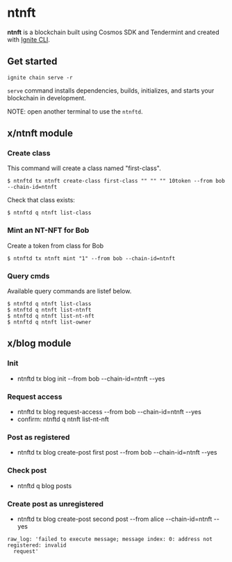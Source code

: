 # ntnft
**ntnft** is a blockchain built using Cosmos SDK and Tendermint and created with [Ignite CLI](https://ignite.com/cli).

## Get started

```
ignite chain serve -r
```

`serve` command installs dependencies, builds, initializes, and starts your blockchain in development.

NOTE: open another terminal to use the `ntnftd`.

## x/ntnft module
### Create class

This command will create a class named "first-class".

`$ ntnftd tx ntnft create-class first-class "" "" "" 10token --from bob --chain-id=ntnft`

Check that class exists:

`$ ntnftd q ntnft list-class`


### Mint an NT-NFT for Bob
Create a token from class for Bob

`$ ntnftd tx ntnft mint "1" --from bob --chain-id=ntnft`


### Query cmds
Available query commands are listef below.

```
$ ntnftd q ntnft list-class
$ ntnftd q ntnft list-ntnft
$ ntnftd q ntnft list-nt-nft
$ ntnftd q ntnft list-owner
```

## x/blog module
### Init
* ntnftd tx blog init --from bob --chain-id=ntnft --yes

### Request access
* ntnftd tx blog request-access --from bob --chain-id=ntnft --yes
* confirm: ntnftd q ntnft list-nt-nft

### Post as registered
* ntnftd tx blog create-post first post --from bob --chain-id=ntnft --yes

### Check post
* ntnftd q blog posts

### Create post as unregistered
* ntnftd tx blog create-post second post --from alice --chain-id=ntnft --yes
```
raw_log: 'failed to execute message; message index: 0: address not registered: invalid
  request'

```